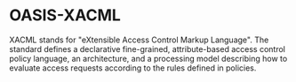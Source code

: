 # OASIS-XACML
XACML stands for "eXtensible Access Control Markup Language". The standard defines a declarative fine-grained, attribute-based access control policy language, an architecture, and a processing model describing how to evaluate access requests according to the rules defined in policies.
